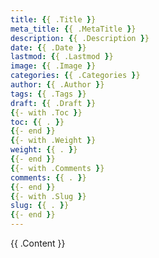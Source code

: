 ```yaml
---
title: {{ .Title }}
meta_title: {{ .MetaTitle }}
description: {{ .Description }}
date: {{ .Date }}
lastmod: {{ .Lastmod }}
image: {{ .Image }}
categories: {{ .Categories }}
author: {{ .Author }}
tags: {{ .Tags }}
draft: {{ .Draft }}
{{- with .Toc }}
toc: {{ . }}
{{- end }}
{{- with .Weight }}
weight: {{ . }}
{{- end }}
{{- with .Comments }}
comments: {{ . }}
{{- end }}
{{- with .Slug }}
slug: {{ . }}
{{- end }}
---
```


{{ .Content }} 